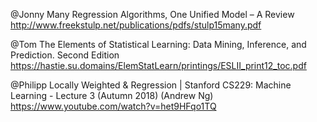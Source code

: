 @Jonny
Many Regression Algorithms, One Unified Model – A Review
http://www.freekstulp.net/publications/pdfs/stulp15many.pdf

@Tom
The Elements of Statistical Learning: Data Mining, Inference, and Prediction.
Second Edition
https://hastie.su.domains/ElemStatLearn/printings/ESLII_print12_toc.pdf

@Philipp
Locally Weighted & Regression | Stanford CS229: Machine Learning - Lecture 3 (Autumn 2018) (Andrew Ng)
https://www.youtube.com/watch?v=het9HFqo1TQ
